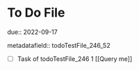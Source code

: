 # To Do File

due:: 2022-09-17

metadatafield:: todoTestFile_246_52

- [ ] Task of todoTestFile_246 1 [[Query me]]

